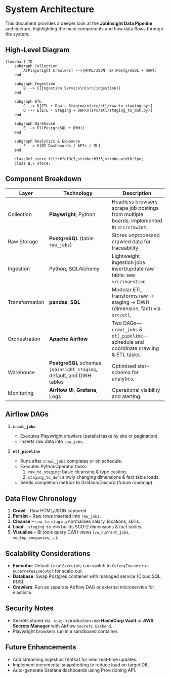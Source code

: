 # System Architecture

This document provides a deeper look at the **JobInsight Data Pipeline** architecture, highlighting the main components and how data flows through the system.

## High-Level Diagram

```mermaid
flowchart TD
    subgraph Collection
        A[Playwright Crawlers] -->|HTML/JSON| B((PostgreSQL • RAW))
    end

    subgraph Ingestion
        B --> C[Ingestion Service\n(src/ingestion)]
    end

    subgraph ETL
        C --> D[ETL • Raw → Staging\n(src/etl/raw_to_staging.py)]
        D --> E[ETL • Staging → DWH\n(src/etl/staging_to_dwh.py)]
    end

    subgraph Warehouse
        E --> F((PostgreSQL • DWH))
    end

    subgraph Analytics & Exposure
        F --> G[BI Dashboards / APIs / ML]
    end

    classDef store fill:#fef9c3,stroke:#333,stroke-width:1px;
    class B,F store;
```

## Component Breakdown

| Layer | Technology | Description |
|-------|------------|-------------|
| Collection | **Playwright**, Python | Headless browsers scrape job postings from multiple boards; implemented in `src/crawler`. |
| Raw Storage | **PostgreSQL** (table `raw_jobs`) | Stores unprocessed crawled data for traceability. |
| Ingestion | Python, SQLAlchemy | Lightweight ingestion jobs insert/update raw table; see `src/ingestion`. |
| Transformation | **pandas**, **SQL** | Modular ETL transforms raw → staging → DWH (dimension, fact) via `src/etl`. |
| Orchestration | **Apache Airflow** | Two DAGs—`crawl_jobs` & `etl_pipeline`—schedule and coordinate crawling & ETL tasks. |
| Warehouse | **PostgreSQL** schemas `jobinsight_staging`, default, and DWH tables | Optimised star-schema for analytics. |
| Monitoring | **Airflow UI**, **Grafana**, Logs | Operational visibility and alerting. |

## Airflow DAGs

1. **`crawl_jobs`**
   - Executes Playwright crawlers (parallel tasks by site or pagination).
   - Inserts raw data into `raw_jobs`.

2. **`etl_pipeline`**
   - Runs after `crawl_jobs` completes or on schedule.
   - Executes PythonOperator tasks:
     1. `raw_to_staging`: basic cleansing & type casting.
     2. `staging_to_dwh`: slowly changing dimensions & fact table loads.
   - Sends completion metrics to Grafana/Discord (future roadmap).

## Data Flow Chronology
1. **Crawl** – Raw HTML/JSON captured.
2. **Persist** – Raw rows inserted into `raw_jobs`.
3. **Cleanse** – `raw_to_staging` normalises salary, locations, skills.
4. **Load** – `staging_to_dwh` builds SCD-2 dimensions & fact tables.
5. **Visualise** – BI tools query DWH views (`vw_current_jobs`, `vw_top_companies`, ...).

## Scalability Considerations
- **Executor**: Default `LocalExecutor`; can switch to `CeleryExecutor` or `KubernetesExecutor` for scale-out.
- **Database**: Swap Postgres container with managed service (Cloud SQL, RDS).
- **Crawlers**: Run as separate Airflow DAG or external microservice for elasticity.

## Security Notes
- Secrets stored via `.env`; in production use **HashiCorp Vault** or **AWS Secrets Manager** with Airflow `Secrets Backend`.
- Playwright browsers run in a sandboxed container.

## Future Enhancements
- Add streaming ingestion (Kafka) for near real-time updates.
- Implement incremental snapshotting to reduce load on target DB.
- Auto-generate Grafana dashboards using Provisioning API.
